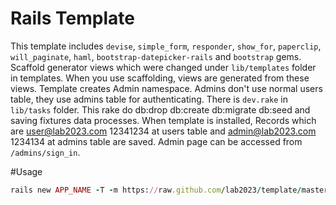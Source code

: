 # Rails Template

This template includes `devise`, `simple_form`, `responder`, `show_for`, `paperclip`, `will_paginate`, `haml`, 
`bootstrap-datepicker-rails` and `bootstrap` gems. Scaffold generator views which were changed under `lib/templates`
folder in templates.  When you use scaffolding, views are generated from these views. Template creates Admin namespace.
Admins don't use normal users table, they use admins table for authenticating. There is `dev.rake` in `lib/tasks` folder.
This rake do db:drop db:create db:migrate db:seed and saving fixtures data processes. When template is installed, Records 
which are user@lab2023.com 12341234 at users table and admin@lab2023.com 1234134 at admins table are saved. Admin page can 
be accessed from `/admins/sign_in`.

#Usage

```ruby
rails new APP_NAME -T -m https://raw.github.com/lab2023/template/master/rails_template.rb
```
